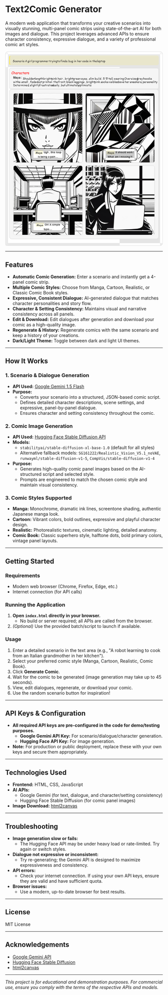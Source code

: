 # Text2Comic Generator

A modern web application that transforms your creative scenarios into visually stunning, multi-panel comic strips using state-of-the-art AI for both images and dialogue. This project leverages advanced APIs to ensure character consistency, expressive dialogue, and a variety of professional comic art styles.

![Comic Strip Generator Screenshot](Comic-strip1.png)

---

## Features

- **Automatic Comic Generation:** Enter a scenario and instantly get a 4-panel comic strip.
- **Multiple Comic Styles:** Choose from Manga, Cartoon, Realistic, or Classic Comic Book styles.
- **Expressive, Consistent Dialogue:** AI-generated dialogue that matches character personalities and story flow.
- **Character & Setting Consistency:** Maintains visual and narrative consistency across all panels.
- **Edit & Download:** Edit dialogues after generation and download your comic as a high-quality image.
- **Regenerate & History:** Regenerate comics with the same scenario and keep a history of your creations.
- **Dark/Light Theme:** Toggle between dark and light UI themes.

---

## How It Works

### 1. Scenario & Dialogue Generation
- **API Used:** [Google Gemini 1.5 Flash](https://ai.google.dev/gemini-api/docs)
- **Purpose:**
  - Converts your scenario into a structured, JSON-based comic script.
  - Defines detailed character descriptions, scene settings, and expressive, panel-by-panel dialogue.
  - Ensures character and setting consistency throughout the comic.

### 2. Comic Image Generation
- **API Used:** [Hugging Face Stable Diffusion API](https://huggingface.co/inference-api)
- **Models:**
  - `stabilityai/stable-diffusion-xl-base-1.0` (default for all styles)
  - Alternative fallback models: `SG161222/Realistic_Vision_V5.1_noVAE`, `runwayml/stable-diffusion-v1-5`, `CompVis/stable-diffusion-v1-4`
- **Purpose:**
  - Generates high-quality comic panel images based on the AI-structured script and selected style.
  - Prompts are engineered to match the chosen comic style and maintain visual consistency.

### 3. Comic Styles Supported
- **Manga:** Monochrome, dramatic ink lines, screentone shading, authentic Japanese manga look.
- **Cartoon:** Vibrant colors, bold outlines, expressive and playful character design.
- **Realistic:** Photorealistic textures, cinematic lighting, detailed anatomy.
- **Comic Book:** Classic superhero style, halftone dots, bold primary colors, vintage panel layouts.

---

## Getting Started

### Requirements
- Modern web browser (Chrome, Firefox, Edge, etc.)
- Internet connection (for API calls)

### Running the Application
1. **Open `index.html` directly in your browser.**
   - No build or server required; all APIs are called from the browser.
2. *(Optional)* Use the provided batch/script to launch if available.

### Usage
1. Enter a detailed scenario in the text area (e.g., "A robot learning to cook from an Italian grandmother in her kitchen").
2. Select your preferred comic style (Manga, Cartoon, Realistic, Comic Book).
3. Click **Generate Comic**.
4. Wait for the comic to be generated (image generation may take up to 45 seconds).
5. View, edit dialogues, regenerate, or download your comic.
6. Use the random scenario button for inspiration!

---

## API Keys & Configuration
- **All required API keys are pre-configured in the code for demo/testing purposes.**
  - **Google Gemini API Key:** For scenario/dialogue/character generation.
  - **Hugging Face API Key:** For image generation.
- **Note:** For production or public deployment, replace these with your own keys and secure them appropriately.

---

## Technologies Used
- **Frontend:** HTML, CSS, JavaScript
- **AI APIs:**
  - Google Gemini (for text, dialogue, and character/setting consistency)
  - Hugging Face Stable Diffusion (for comic panel images)
- **Image Download:** [html2canvas](https://html2canvas.hertzen.com/)

---

## Troubleshooting
- **Image generation slow or fails:**
  - The Hugging Face API may be under heavy load or rate-limited. Try again or switch styles.
- **Dialogue not expressive or inconsistent:**
  - Try re-generating; the Gemini API is designed to maximize expressiveness and consistency.
- **API errors:**
  - Check your internet connection. If using your own API keys, ensure they are valid and have sufficient quota.
- **Browser issues:**
  - Use a modern, up-to-date browser for best results.

---

## License

MIT License

---

## Acknowledgements
- [Google Gemini API](https://ai.google.dev/gemini-api/docs)
- [Hugging Face Stable Diffusion](https://huggingface.co/inference-api)
- [html2canvas](https://html2canvas.hertzen.com/)

---

*This project is for educational and demonstration purposes. For commercial use, ensure you comply with the terms of the respective APIs and models.* 

